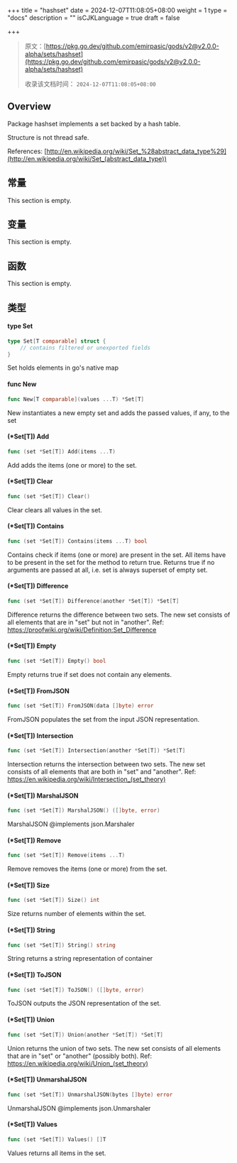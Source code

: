 +++
title = "hashset"
date = 2024-12-07T11:08:05+08:00
weight = 1
type = "docs"
description = ""
isCJKLanguage = true
draft = false

+++

> 原文：[https://pkg.go.dev/github.com/emirpasic/gods/v2@v2.0.0-alpha/sets/hashset](https://pkg.go.dev/github.com/emirpasic/gods/v2@v2.0.0-alpha/sets/hashset)
>
> 收录该文档时间： `2024-12-07T11:08:05+08:00`

## Overview 

Package hashset implements a set backed by a hash table.

Structure is not thread safe.

References: [http://en.wikipedia.org/wiki/Set_%28abstract_data_type%29](http://en.wikipedia.org/wiki/Set_(abstract_data_type))

## 常量

This section is empty.

## 变量 

This section is empty.

## 函数 

This section is empty.

## 类型 

#### type Set 

``` go
type Set[T comparable] struct {
	// contains filtered or unexported fields
}
```

Set holds elements in go's native map

#### func New 

``` go
func New[T comparable](values ...T) *Set[T]
```

New instantiates a new empty set and adds the passed values, if any, to the set

#### (*Set[T]) Add 

``` go
func (set *Set[T]) Add(items ...T)
```

Add adds the items (one or more) to the set.

#### (*Set[T]) Clear 

``` go
func (set *Set[T]) Clear()
```

Clear clears all values in the set.

#### (*Set[T]) Contains 

``` go
func (set *Set[T]) Contains(items ...T) bool
```

Contains check if items (one or more) are present in the set. All items have to be present in the set for the method to return true. Returns true if no arguments are passed at all, i.e. set is always superset of empty set.

#### (*Set[T]) Difference 

``` go
func (set *Set[T]) Difference(another *Set[T]) *Set[T]
```

Difference returns the difference between two sets. The new set consists of all elements that are in "set" but not in "another". Ref: https://proofwiki.org/wiki/Definition:Set_Difference

#### (*Set[T]) Empty 

``` go
func (set *Set[T]) Empty() bool
```

Empty returns true if set does not contain any elements.

#### (*Set[T]) FromJSON 

``` go
func (set *Set[T]) FromJSON(data []byte) error
```

FromJSON populates the set from the input JSON representation.

#### (*Set[T]) Intersection 

``` go
func (set *Set[T]) Intersection(another *Set[T]) *Set[T]
```

Intersection returns the intersection between two sets. The new set consists of all elements that are both in "set" and "another". Ref: https://en.wikipedia.org/wiki/Intersection_(set_theory)

#### (*Set[T]) MarshalJSON 

``` go
func (set *Set[T]) MarshalJSON() ([]byte, error)
```

MarshalJSON @implements json.Marshaler

#### (*Set[T]) Remove 

``` go
func (set *Set[T]) Remove(items ...T)
```

Remove removes the items (one or more) from the set.

#### (*Set[T]) Size 

``` go
func (set *Set[T]) Size() int
```

Size returns number of elements within the set.

#### (*Set[T]) String 

``` go
func (set *Set[T]) String() string
```

String returns a string representation of container

#### (*Set[T]) ToJSON 

``` go
func (set *Set[T]) ToJSON() ([]byte, error)
```

ToJSON outputs the JSON representation of the set.

#### (*Set[T]) Union 

``` go
func (set *Set[T]) Union(another *Set[T]) *Set[T]
```

Union returns the union of two sets. The new set consists of all elements that are in "set" or "another" (possibly both). Ref: https://en.wikipedia.org/wiki/Union_(set_theory)

#### (*Set[T]) UnmarshalJSON 

``` go
func (set *Set[T]) UnmarshalJSON(bytes []byte) error
```

UnmarshalJSON @implements json.Unmarshaler

#### (*Set[T]) Values 

``` go
func (set *Set[T]) Values() []T
```

Values returns all items in the set.

